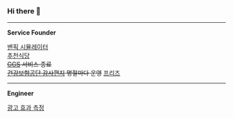 ### Hi there 👋

---
**Service Founder**  

[밴픽 시뮬레이터](https://www.banpick.kr)  
[추천식당](https://chu.banpick.kr)  
~~[GGS](https://ggscrim.com) 서비스 종료~~  
~~[건강보험공단 감사편지](https://nhisletter.co.kr) 명절마다 운영~~
[프리즈](https://drive.google.com/file/d/1coZhAECJ-jWcdyveVooiCOWWWG-ZNgPH/view?usp=share_link)  

---
**Engineer**  

[광고 효과 측정](http://addd.co.kr/document/tech)


<!-- **happy-wook-kim/happy-wook-kim** is a ✨ _special_ ✨ repository because its `README.md` (this file) appears on your GitHub profile. -->
